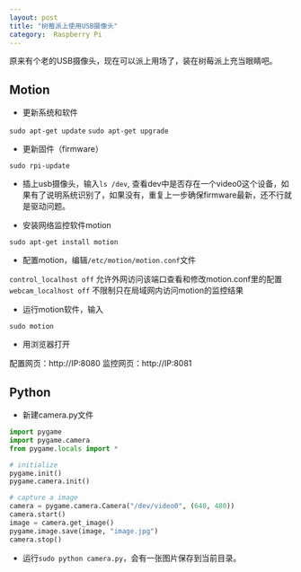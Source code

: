 ```yaml
---
layout: post
title: "树莓派上使用USB摄像头"
category:  Raspberry Pi
---
```


原来有个老的USB摄像头，现在可以派上用场了，装在树莓派上充当眼睛吧。

## Motion

- 更新系统和软件

`sudo apt-get update`
`sudo apt-get upgrade`

- 更新固件（firmware）

`sudo rpi-update`

- 插上usb摄像头，输入`ls /dev`, 查看dev中是否存在一个video0这个设备，如果有了说明系统识别了，如果没有，重复上一步确保firmware最新，还不行就是驱动问题。

- 安装网络监控软件motion

`sudo apt-get install motion`

- 配置motion，编辑`/etc/motion/motion.conf`文件

`control_localhost off`
允许外网访问该端口查看和修改motion.conf里的配置
`webcam_localhost off`
不限制只在局域网内访问motion的监控结果

- 运行motion软件，输入

`sudo motion`

- 用浏览器打开

配置网页：http://IP:8080
监控网页：http://IP:8081

## Python

- 新建camera.py文件

```python
import pygame
import pygame.camera
from pygame.locals import *

# initialize
pygame.init()
pygame.camera.init()

# capture a image
camera = pygame.camera.Camera("/dev/video0", (640, 480))
camera.start()
image = camera.get_image()
pygame.image.save(image, "image.jpg")
camera.stop()
```
- 运行`sudo python camera.py`，会有一张图片保存到当前目录。
